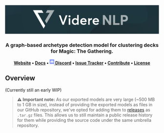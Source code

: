 <h3 align="center">
	<a href="#"> <!-- Prevents Github from linking banner to source on click -->
		<img
		alt="Videre GNN"
		src="/public/Github_Banner.png?sanitize=true">
	</a>
</h3>

<h3 align="center">
	A graph-based archetype detection model for clustering decks for Magic: The Gathering.
</h3>

<p align="center">
	<strong>
	<a href="https://videreproject.com/">Website</a>
	•
	<a href="https://github.com/videre-project/videre-gnn/wiki">Docs</a>
	•
	<a href="#">
		<img
		width="15"
		src="/public/Discord_Logo.png?sanitize=true">
	</a>
	<a href="https://discord.gg/MBGatsNNSj">Discord</a>
	•
	<!-- To Do --><a href="https://github.com/videre-project/videre-gnn/issues">Issue Tracker</a>
	•
	<!-- To Do --><a href="https://github.com/videre-project/videre-gnn/blob/main/CONTRIBUTING.md">Contribute</a>
	•
	<a href="https://github.com/videre-project/videre-gnn/blob/main/LICENSE">License</a>
	</strong>
</p>

## Overview

(Currently still an early WIP)

> **⚠️ Important note:** As our exported models are very large (~500 MB to 1 GB in size), instead of providing the exported models as files in our GitHub repository, we've opted for adding them to [releases](https://github.com/videre-project/videre-gnn/releases) as `.tar.gz` files. This allows us to still maintain a public release history for them while providing the source code under the same umbrella repository.
